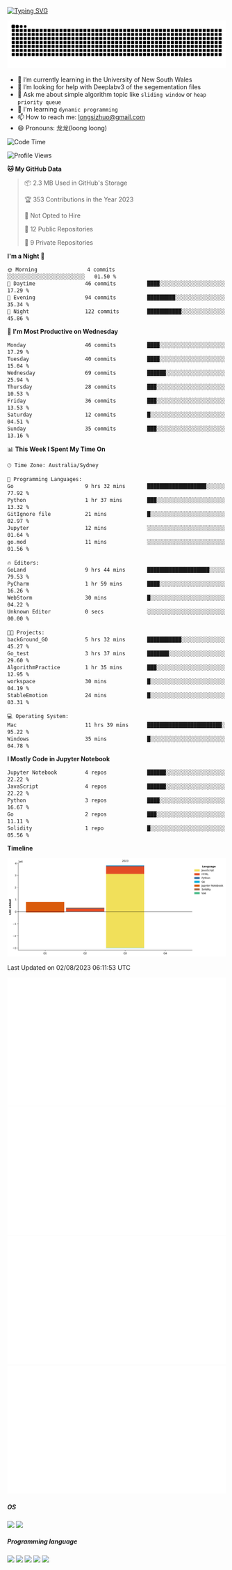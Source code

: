 [![Typing SVG](https://readme-typing-svg.demolab.com?font=Borel&size=40&duration=1000&pause=500&color=F7AD3F&center=true&vCenter=true&width=500&height=100&lines=Hi+there;I'm+Sizhuo+Long;Welcome+to+my+GitHub)](https://git.io/typing-svg)

<picture>
  <source media="(prefers-color-scheme: dark)" srcset="https://raw.githubusercontent.com/longsizhuo/longsizhuo/output/github-contribution-grid-snake-dark.svg">
  <source media="(prefers-color-scheme: light)" srcset="https://raw.githubusercontent.com/longsizhuo/longsizhuo/output/github-contribution-grid-snake.svg">
  <img alt="github contribution grid snake animation" src="https://raw.githubusercontent.com/longsizhuo/longsizhuo/output/github-contribution-grid-snake.svg">
</picture>

- 🌱 I’m currently learning in the University of New South Wales
- 🤔 I’m looking for help with Deeplabv3 of the segementation files
- 💬 Ask me about simple algorithm topic like `sliding window` or `heap priority queue`
- 🔭 I'm learning `dynamic programming`
- 📫 How to reach me: longsizhuo@gmail.com
- 😄 Pronouns: 龙龙(loong loong)

<!--START_SECTION:waka-->
![Code Time](http://img.shields.io/badge/Code%20Time-13%20hrs%201%20min-blue)

![Profile Views](http://img.shields.io/badge/Profile%20Views-278-blue)

**🐱 My GitHub Data** 

> 📦 2.3 MB Used in GitHub's Storage 
 > 
> 🏆 353 Contributions in the Year 2023
 > 
> 🚫 Not Opted to Hire
 > 
> 📜 12 Public Repositories 
 > 
> 🔑 9 Private Repositories 
 > 
**I'm a Night 🦉** 

```text
🌞 Morning                4 commits           ░░░░░░░░░░░░░░░░░░░░░░░░░   01.50 % 
🌆 Daytime                46 commits          ████░░░░░░░░░░░░░░░░░░░░░   17.29 % 
🌃 Evening                94 commits          █████████░░░░░░░░░░░░░░░░   35.34 % 
🌙 Night                  122 commits         ███████████░░░░░░░░░░░░░░   45.86 % 
```
📅 **I'm Most Productive on Wednesday** 

```text
Monday                   46 commits          ████░░░░░░░░░░░░░░░░░░░░░   17.29 % 
Tuesday                  40 commits          ████░░░░░░░░░░░░░░░░░░░░░   15.04 % 
Wednesday                69 commits          ██████░░░░░░░░░░░░░░░░░░░   25.94 % 
Thursday                 28 commits          ███░░░░░░░░░░░░░░░░░░░░░░   10.53 % 
Friday                   36 commits          ███░░░░░░░░░░░░░░░░░░░░░░   13.53 % 
Saturday                 12 commits          █░░░░░░░░░░░░░░░░░░░░░░░░   04.51 % 
Sunday                   35 commits          ███░░░░░░░░░░░░░░░░░░░░░░   13.16 % 
```


📊 **This Week I Spent My Time On** 

```text
🕑︎ Time Zone: Australia/Sydney

💬 Programming Languages: 
Go                       9 hrs 32 mins       ███████████████████░░░░░░   77.92 % 
Python                   1 hr 37 mins        ███░░░░░░░░░░░░░░░░░░░░░░   13.32 % 
GitIgnore file           21 mins             █░░░░░░░░░░░░░░░░░░░░░░░░   02.97 % 
Jupyter                  12 mins             ░░░░░░░░░░░░░░░░░░░░░░░░░   01.64 % 
go.mod                   11 mins             ░░░░░░░░░░░░░░░░░░░░░░░░░   01.56 % 

🔥 Editors: 
GoLand                   9 hrs 44 mins       ████████████████████░░░░░   79.53 % 
PyCharm                  1 hr 59 mins        ████░░░░░░░░░░░░░░░░░░░░░   16.26 % 
WebStorm                 30 mins             █░░░░░░░░░░░░░░░░░░░░░░░░   04.22 % 
Unknown Editor           0 secs              ░░░░░░░░░░░░░░░░░░░░░░░░░   00.00 % 

🐱‍💻 Projects: 
backGround_GO            5 hrs 32 mins       ███████████░░░░░░░░░░░░░░   45.27 % 
Go_test                  3 hrs 37 mins       ███████░░░░░░░░░░░░░░░░░░   29.60 % 
AlgorithmPractice        1 hr 35 mins        ███░░░░░░░░░░░░░░░░░░░░░░   12.95 % 
workspace                30 mins             █░░░░░░░░░░░░░░░░░░░░░░░░   04.19 % 
StableEmotion            24 mins             █░░░░░░░░░░░░░░░░░░░░░░░░   03.31 % 

💻 Operating System: 
Mac                      11 hrs 39 mins      ████████████████████████░   95.22 % 
Windows                  35 mins             █░░░░░░░░░░░░░░░░░░░░░░░░   04.78 % 
```

**I Mostly Code in Jupyter Notebook** 

```text
Jupyter Notebook         4 repos             ██████░░░░░░░░░░░░░░░░░░░   22.22 % 
JavaScript               4 repos             ██████░░░░░░░░░░░░░░░░░░░   22.22 % 
Python                   3 repos             ████░░░░░░░░░░░░░░░░░░░░░   16.67 % 
Go                       2 repos             ███░░░░░░░░░░░░░░░░░░░░░░   11.11 % 
Solidity                 1 repo              █░░░░░░░░░░░░░░░░░░░░░░░░   05.56 % 
```



**Timeline**

![Lines of Code chart](https://raw.githubusercontent.com/longsizhuo/longsizhuo/main/assets/bar_graph.png)


 Last Updated on 02/08/2023 06:11:53 UTC
<!--END_SECTION:waka-->

![](https://raw.githubusercontent.com/longsizhuo/github-stats/master/generated/overview.svg#gh-dark-mode-only)
![](https://raw.githubusercontent.com/longsizhuo/github-stats/master/generated/overview.svg#gh-light-mode-only)
![](https://raw.githubusercontent.com/longsizhuo/github-stats/master/generated/languages.svg#gh-dark-mode-only)
![](https://raw.githubusercontent.com/longsizhuo/github-stats/master/generated/languages.svg#gh-light-mode-only)

##### OS
[![](https://img.shields.io/badge/macos%20-33aadd?style=flat-square&logo=apple&logoColor=ffffff)](https://www.archlinux.org/)
[![](https://img.shields.io/badge/windows%20-010203?style=flat-square&logo=windows&logoColor=ffffff)](https://www.archlinux.org/)

##### Programming language
[![](https://img.shields.io/badge/-Go-blue.svg?style=flat-square&logo=go&logoColor=ffffff)](https://reactjs.org/)
[![](https://img.shields.io/badge/-Python-green.svg?style=flat-square&logo=python&logoColor=ffffff)](https://reactjs.org/)
[![](https://img.shields.io/badge/-Jupyter-orange.svg?style=flat-square&logo=jupyter&logoColor=ffffff)](https://reactjs.org/)
[![](https://img.shields.io/badge/-Solidity-purple.svg?style=flat-square&logo=solidity&logoColor=ffffff)](https://reactjs.org/)
[![](https://img.shields.io/badge/-Cpp-indigo.svg?style=flat-square&logo=c&logoColor=ffffff)](https://reactjs.org/)

<!--

[![Anurag's GitHub stats](https://github-readme-stats-pi-six-25.vercel.app/api?username=longsizhuo&theme=moltack)](https://github.com/anuraghazra/github-readme-stats)

[![Top Langs](https://github-readme-stats-pi-six-25.vercel.app/api/top-langs/?username=longsizhuo&count_private=true&layout=donut-vertical&exclude_repo=longsizhuo.github.io,blogs&theme=moltack)](https://github.com/anuraghazra/github-readme-stats)
-->
